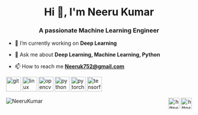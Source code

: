 
<h1 align="center">Hi 👋, I'm Neeru Kumar</h1>
<h3 align="center">A passionate Machine Learning Engineer</h3>


- 🔭 I’m currently working on **Deep Learning**

- 💬 Ask me about **Deep Learning, Machine Learning, Python**

- 📫 How to reach me **Neeruk752@gmail.com**

<p align="left"><img src="https://www.vectorlogo.zone/logos/git-scm/git-scm-icon.svg" alt="git" width="40" height="40"/> <img src="https://devicons.github.io/devicon/devicon.git/icons/linux/linux-original.svg" alt="linux" width="40" height="40"/>  <img src="https://www.vectorlogo.zone/logos/opencv/opencv-icon.svg" alt="opencv" width="40" height="40"/> <img src="https://devicons.github.io/devicon/devicon.git/icons/python/python-original.svg" alt="python" width="40" height="40"/> <img src="https://www.vectorlogo.zone/logos/pytorch/pytorch-icon.svg" alt="pytorch" width="40" height="40"/> <img src="https://www.vectorlogo.zone/logos/tensorflow/tensorflow-icon.svg" alt="tensorflow" width="40" height="40"/></p><p><img align="left" src="https://github-readme-stats.vercel.app/api/top-langs/?username=NeeruKumar&layout=compact&hide=html" alt="NeeruKumar" /></p>



<p align="right"> 
<a href="https://twitter.com/NeeruKu16667421" target="blank"><img align="center" src="https://cdn.jsdelivr.net/npm/simple-icons@3.0.1/icons/twitter.svg" alt="https://twitter.com/NeeruKu16667421" height="30" width="30" /></a>
<a href="https://www.linkedin.com/in/neeru-kumar-a20b2b197/" target="blank"><img align="center" src="https://cdn.jsdelivr.net/npm/simple-icons@3.0.1/icons/linkedin.svg" alt="https://www.linkedin.com/in/neeru-kumar-a20b2b197/" height="30" width="30" /></a>


</p>
